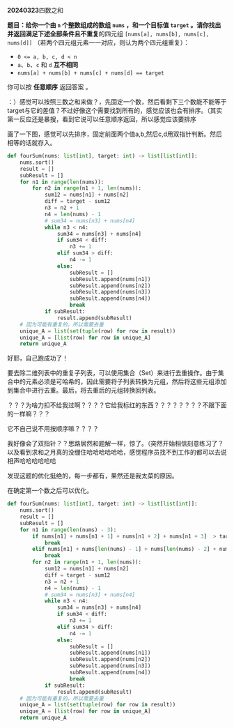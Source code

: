 **20240323**四数之和

**题目：**给你一个由 `n` 个整数组成的数组 `nums` ，和一个目标值 `target` 。请你找出并返回满足下述全部条件且**不重复**的四元组 `[nums[a], nums[b], nums[c], nums[d]]` （若两个四元组元素一一对应，则认为两个四元组重复）：

- `0 <= a, b, c, d < n`
- `a`、`b`、`c` 和 `d` **互不相同**
- `nums[a] + nums[b] + nums[c] + nums[d] == target`

你可以按 **任意顺序** 返回答案 。



：）感觉可以按照三数之和来做？，先固定一个数，然后看剩下三个数能不能等于target与它的差值？不过好像这个需要找到所有的，感觉应该也会有排序。（其实第一反应还是暴搜，看到它说可以任意顺序返回，所以感觉应该要排序

画了一下图，感觉可以先排序，固定前面两个值a,b,然后c,d用双指针判断。然后相等的话就存入。

```python
def fourSum(nums: list[int], target: int) -> list[list[int]]:
    nums.sort()
    result = []
    subResult = []
    for n1 in range(len(nums)):
        for n2 in range(n1 + 1, len(nums)):
            sum12 = nums[n1] + nums[n2]
            diff = target - sum12
            n3 = n2 + 1
            n4 = len(nums) - 1
            # sum34 = nums[n3] + nums[n4]
            while n3 < n4:
                sum34 = nums[n3] + nums[n4]
                if sum34 < diff:
                    n3 += 1
                elif sum34 > diff:
                    n4 -= 1
                else:
                    subResult = []
                    subResult.append(nums[n1])
                    subResult.append(nums[n2])
                    subResult.append(nums[n3])
                    subResult.append(nums[n4])
                    break
            if subResult:
                result.append(subResult)
    # 因为可能有重复的，所以需要去重
    unique_A = list(set(tuple(row) for row in result))
    unique_A = [list(row) for row in unique_A]
    return unique_A
```

好耶，自己跑成功了！

要去除二维列表中的重复子列表，可以使用集合（Set）来进行去重操作。由于集合中的元素必须是可哈希的，因此需要将子列表转换为元组，然后将这些元组添加到集合中进行去重。最后，将去重后的元组转换回列表。

？？？为啥力扣不给我过啊？？？？它给我标红的东西？？？？？？？？不跟下面的一样嘛？？？

它不自己说不用按顺序嘛？？？？

我好像会了双指针？？思路居然和题解一样，惊了。（突然开始相信刻意练习了？以及看到求和之月真的没绷住哈哈哈哈哈哈，感觉程序员找不到工作的都可以去说相声哈哈哈哈哈哈

发现这题的优化挺绝的，每一步都有，果然还是我太菜的原因。

在确定第一个数之后可以优化。

```python
def fourSum(nums: list[int], target: int) -> list[list[int]]:
    nums.sort()
    result = []
    subResult = []
    for n1 in range(len(nums) - 3):
        if nums[n1] + nums[n1 + 1] + nums[n1 + 2] + nums[n1 + 3]  > target:
            break
        elif nums[n1] + nums[len(nums) - 1] + nums[len(nums) - 2] + nums[len(nums) -3] < target:
            break
        for n2 in range(n1 + 1, len(nums)):
            sum12 = nums[n1] + nums[n2]
            diff = target - sum12
            n3 = n2 + 1
            n4 = len(nums) - 1
            # sum34 = nums[n3] + nums[n4]
            while n3 < n4:
                sum34 = nums[n3] + nums[n4]
                if sum34 < diff:
                    n3 += 1
                elif sum34 > diff:
                    n4 -= 1
                else:
                    subResult = []
                    subResult.append(nums[n1])
                    subResult.append(nums[n2])
                    subResult.append(nums[n3])
                    subResult.append(nums[n4])
                    break
            if subResult:
                result.append(subResult)
    # 因为可能有重复的，所以需要去重
    unique_A = list(set(tuple(row) for row in result))
    unique_A = [list(row) for row in unique_A]
    return unique_A
```

